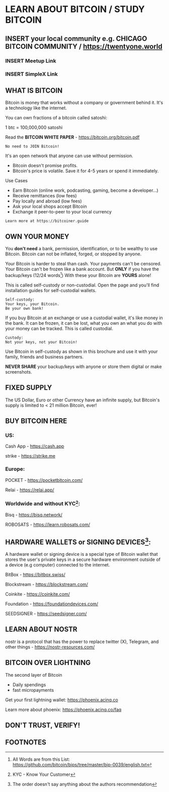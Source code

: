 # LEARN ABOUT BITCOIN / STUDY BITCOIN

## **INSERT** your local community e.g. CHICAGO BITCOIN COMMUNITY / https://twentyone.world

### **INSERT** Meetup Link

### **INSERT** SimpleX Link

## WHAT IS BITCOIN 
Bitcoin is money that works without a company or government behind it.
It's a technology like the internet.

You can own fractions of a bitcoin called satoshi: 

1 btc = 100,000,000 satoshi

Read the **BITCOIN WHITE PAPER** - https://bitcoin.org/bitcoin.pdf

```
No need to JOIN Bitcoin!
```

It's an open network that anyone can use without permission.

- Bitcoin doesn't promise profits.
- Bitcoin's price is volatile. Save it for 4-5 years or spend it immediately. 

Use Cases
- Earn Bitcoin (online work, podcasting, gaming, become a developer...)
- Receive remittances (low fees)
- Pay locally and abroad (low fees)
- Ask your local shops accept Bitcoin
- Exchange it peer-to-peer to your local currency

```
Learn more at https://bitcoiner.guide
```

## OWN YOUR MONEY
You **don't need** a bank, permission, identification, or to be wealthy to use Bitcoin. Bitcoin can not be inflated, forged, or stopped by anyone.

Your Bitcoin is harder to steal than cash.
Your payments can't be censored.
Your Bitcoin can't be frozen like a bank account.
But **ONLY** if you have the backup/keys (12/24 words[^1])
With these your Bitcoin are **YOURS** alone!

This is called self-custody or non-custodial.
Open the page and you'll find installation guides for self-custodial wallets.  

```
Self-custody:
Your keys, your Bitcoin.
Be your own bank!
```

If you buy Bitcoin at an exchange or use a custodial wallet, it's like money in the bank.
It can be frozen, it can be lost, what you own an what you do with your money can be tracked. This is called custodial.

```
Custody:
Not your keys, not your Bitcoin!
```

Use Bitcoin in self-custody as shown in this brochure and use it with your family, friends and business partners.

**NEVER SHARE** your backup/keys with anyone or store them digital or make screenshots.

## FIXED SUPPLY

The US Dollar, Euro or other Currency have an infinite supply, but Bitcoin's supply is limited to < 21 million Bitcoin, ever!

## BUY BITCOIN HERE

### US:

Cash App - https://cash.app

strike - https://strike.me

### Europe:

POCKET - https://pocketbitcoin.com/

Relai - https://relai.app/

### Worldwide and without KYC[^2]:

Bisq - https://bisq.network/

ROBOSATS - https://learn.robosats.com/ 
 
## HARDWARE WALLETS or SIGNING DEVICES[^3]:

A hardware wallet or signing device is a special type of Bitcoin wallet that stores the user's private keys in a secure hardware environment outside of a device (e.g computer) connected to the internet.

BitBox - https://bitbox.swiss/

Blockstream - https://blockstream.com/

Coinkite - https://coinkite.com/

Foundation - https://foundationdevices.com/

SEEDSIGNER - https://seedsigner.com/

## LEARN ABOUT NOSTR

nostr is a protocol that has the power to replace twitter (X), Telegram, and other things - https://nostr-resources.com/

## BITCOIN OVER LIGHTNING

The second layer of Bitcoin
- Daily spendings
- fast micropayments

Get your first lightning wallet: https://phoenix.acinq.co

Learn more about phoenix: https://phoenix.acinq.co/faq

## DON'T TRUST, VERIFY!

## FOOTNOTES

[^1]: All Words are from this List: https://github.com/bitcoin/bips/tree/master/bip-0039/english.txt

[^2]: KYC - Know Your Customer 

[^3]: The order doesn't say anything about the authors recommendation
